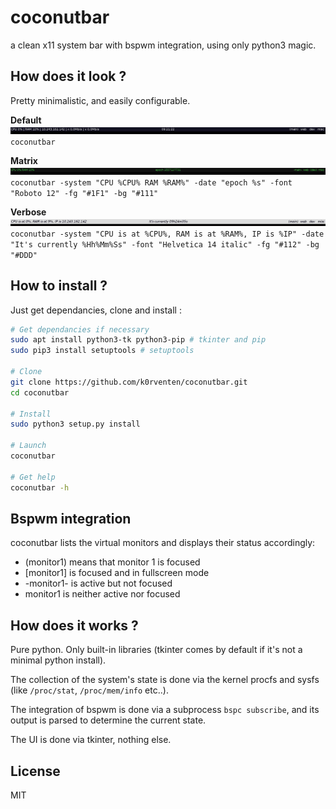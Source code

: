 # coconutbar
a clean x11 system bar with bspwm integration, using only python3 magic.

## How does it look ? 

Pretty minimalistic, and easily configurable. 

**Default**
![](default.jpg)
`coconutbar`

**Matrix**
![](matrix.jpg)
`coconutbar -system "CPU %CPU% RAM %RAM%" -date "epoch %s" -font "Roboto 12" -fg "#1F1" -bg "#111"`

**Verbose** 
![](verbose.jpg)
`coconutbar -system "CPU is at %CPU%, RAM is at %RAM%, IP is %IP" -date "It's currently %Hh%Mm%Ss" -font "Helvetica 14 italic" -fg "#112" -bg "#DDD"`

## How to install ? 

Just get dependancies, clone and install :

```bash
# Get dependancies if necessary
sudo apt install python3-tk python3-pip # tkinter and pip
sudo pip3 install setuptools # setuptools

# Clone
git clone https://github.com/k0rventen/coconutbar.git
cd coconutbar

# Install
sudo python3 setup.py install

# Launch
coconutbar

# Get help
coconutbar -h
```

## Bspwm integration

coconutbar lists the virtual monitors and displays their status accordingly:
- (monitor1) means that monitor 1 is focused
- [monitor1] is focused and in fullscreen mode
- -monitor1- is active but not focused
- monitor1 is neither active nor focused

## How does it works ? 

Pure python. Only built-in libraries (tkinter comes by default if it's not a minimal python install). 

The collection of the system's state is done via the kernel procfs and sysfs (like `/proc/stat`, `/proc/mem/info` etc..).

The integration of bspwm is done via a subprocess `bspc subscribe`, and its output is parsed to determine the current state.

The UI is done via tkinter, nothing else.

## License

MIT